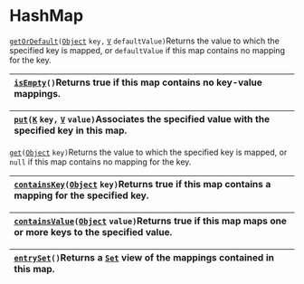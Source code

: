 # HashMap

[`getOrDefault`](https://docs.oracle.com/javase/8/docs/api/java/util/HashMap.html#getOrDefault-java.lang.Object-V-)`(`[`Object`](https://docs.oracle.com/javase/8/docs/api/java/lang/Object.html) `key,` [`V`](https://docs.oracle.com/javase/8/docs/api/java/util/HashMap.html) `defaultValue)`Returns the value to which the specified key is mapped, or `defaultValue` if this map contains no mapping for the key.

| [ `isEmpty`](https://docs.oracle.com/javase/8/docs/api/java/util/HashMap.html#isEmpty--)`()`Returns true if this map contains no key-value mappings. |
| :--- |


| [ `put`](https://docs.oracle.com/javase/8/docs/api/java/util/HashMap.html#put-K-V-)`(`[`K`](https://docs.oracle.com/javase/8/docs/api/java/util/HashMap.html) `key,` [`V`](https://docs.oracle.com/javase/8/docs/api/java/util/HashMap.html) `value)`Associates the specified value with the specified key in this map. |
| :--- |


 [`get`](https://docs.oracle.com/javase/8/docs/api/java/util/HashMap.html#get-java.lang.Object-)`(`[`Object`](https://docs.oracle.com/javase/8/docs/api/java/lang/Object.html) `key)`Returns the value to which the specified key is mapped, or `null` if this map contains no mapping for the key.



| [ `containsKey`](https://docs.oracle.com/javase/8/docs/api/java/util/HashMap.html#containsKey-java.lang.Object-)`(`[`Object`](https://docs.oracle.com/javase/8/docs/api/java/lang/Object.html) `key)`Returns true if this map contains a mapping for the specified key. |
| :--- |




| [ `containsValue`](https://docs.oracle.com/javase/8/docs/api/java/util/HashMap.html#containsValue-java.lang.Object-)`(`[`Object`](https://docs.oracle.com/javase/8/docs/api/java/lang/Object.html) `value)`Returns true if this map maps one or more keys to the specified value. |
| :--- |




| [ `entrySet`](https://docs.oracle.com/javase/8/docs/api/java/util/Map.html#entrySet--)`()`Returns a [`Set`](https://docs.oracle.com/javase/8/docs/api/java/util/Set.html) view of the mappings contained in this map. |
| :--- |


